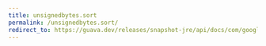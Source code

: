```yaml
---
title: unsignedbytes.sort
permalink: /unsignedbytes.sort/
redirect_to: https://guava.dev/releases/snapshot-jre/api/docs/com/google/common/primitives/UnsignedBytes.html#sort-byte:A-
---
```

